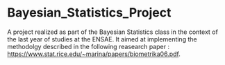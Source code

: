 # Bayesian_Statistics_Project
A project realized as part of the Bayesian Statistics class in the context of the last year of studies at the ENSAE. It aimed at implementing the methodolgy described in the following reasearch paper : https://www.stat.rice.edu/~marina/papers/biometrika06.pdf.
